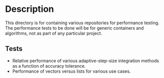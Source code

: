 # Description
This directory is for containing various repositories for performance testing. The performance tests to be done will be for generic containers and algorithms, not as part of any particular project.

## Tests
* Relative performance of various adaptive-step-size integration methods as a function of accuracy tolerance.
* Performance of vectors versus lists for various use cases.